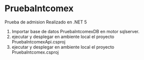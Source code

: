 # PruebaIntcomex
Prueba de admision
Realizado en .NET 5
1. Importar base de datos PruebaIntcomexDB en motor sqlserver.
2. ejecutar y desplegar en ambiente local el proyecto PruebaIntcomexApi.csproj
3. ejecutar y desplegar en ambiente local el proyecto PruebaIntcomex.csproj

